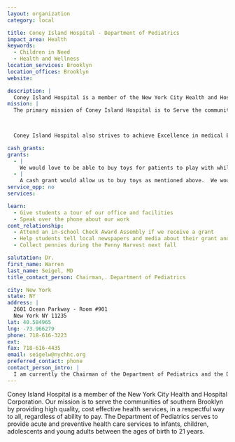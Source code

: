 ```yaml
---
layout: organization
category: local

title: Coney Island Hospital - Department of Pediatrics
impact_area: Health
keywords: 
  - Children in Need
  - Health and Wellness
location_services: Brooklyn
location_offices: Brooklyn
website: 

description: |
  Coney Island Hospital is a member of the New York City Health and Hospital Corporation.  Our mission is to serve the communities of southern Brooklyn by providing high quality, cost effective health services, in a respectful way to all, regardless of ability to pay.  The Department of Pediatrics serves to provide acute and preventive health care services to infants, children, adolescents and young adults between the ages of birth to 21 years.
mission: |
  The primary mission of Coney Island Hospital is to Serve the communities of southern Brooklyn by providing high quality, cost effective health care services in a respectful way to all, regardless of abitlity to pay.

  

  Coney Island Hospital also strives to achieve Excellence in medical Education, working in partnership with its academic affiliates

cash_grants: 
grants: 
  - |
    We would love to be able to buy toys for patients to play with while in the waiting rooms of our Pediatric Outpatient Department and Pediatric Emergency Room.  In addition, we need toys for children to play with while they are hospitalized.
  - |
    A cash grant would allow us to buy toys as mentioned above.  We would also be interested in buying books for children to read while waiting in the waiting rooms, inpatient unit and emergency room.
service_opp: no
services: 

learn: 
  - Give students a tour of our office and facilities
  - Speak over the phone about our work
cont_relationship: 
  - Attend an in-school Check Award Assembly if we receive a grant
  - Help students tell local newspapers and media about their grant and/or project with us
  - Collect pennies during the Penny Harvest next fall

salutation: Dr.
first_name: Warren
last_name: Seigel, MD
title_contact_person: Chairman,. Department of Pediatrics

city: New York
state: NY
address: |
  2601 Ocean Parkway - Room #901  
  New York NY 11235
lat: 40.584965
lng: -73.966279
phone: 718-616-3223
ext: 
fax: 718-616-4435
email: seigelw@nychhc.org
preferred_contact: phone
contact_person_intro: |
  I am currently the Chairman of the Department of Pediatrics and the Director of Adolescent Medicine here at Coney Island Hospital.  I have been at Coney Island Hospital for the past 17 years and direct the vision and mission of the department.  We care for infants, children, adolescents and young adults between the ages of birth to 21 years.  Our patients are primarily from poor and working class families, many of whom are recent immigrants to this country.  They are faced with many challenges in addition to requiring needed medical care including preventive care, e.g. immunizations.  As a city hospital, we are committed to making southern Brooklyn's communities the healthiest in New York City, through initiatives aimed at health promotion, disease precention and early detection.
---
```

Coney Island Hospital is a member of the New York City Health and Hospital Corporation.  Our mission is to serve the communities of southern Brooklyn by providing high quality, cost effective health services, in a respectful way to all, regardless of ability to pay.  The Department of Pediatrics serves to provide acute and preventive health care services to infants, children, adolescents and young adults between the ages of birth to 21 years.